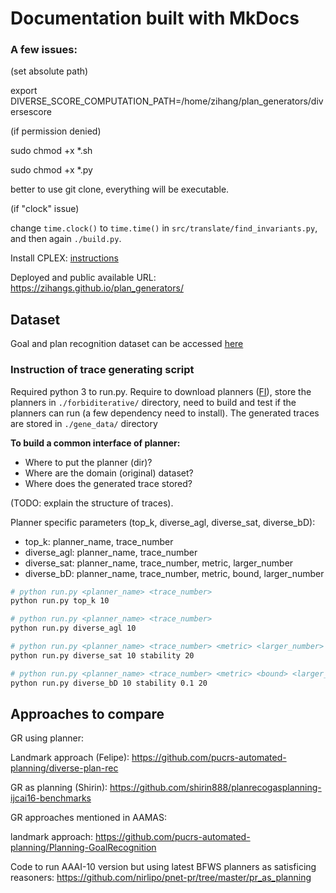 # Documentation built with MkDocs

### A few issues:

(set absolute path)

export DIVERSE_SCORE_COMPUTATION_PATH=/home/zihang/plan_generators/diversescore 

(if permission denied)

sudo chmod +x *.sh

sudo chmod +x *.py

better to use git clone, everything will be executable.

(if "clock" issue)

change ``time.clock()`` to ``time.time()`` in ``src/translate/find_invariants.py``, and then again ``./build.py``.

Install CPLEX: [instructions](http://www.fast-downward.org/LPBuildInstructions)

Deployed and public available URL: https://zihangs.github.io/plan_generators/

## Dataset

Goal and plan recognition dataset can be accessed [here](https://github.com/pucrs-automated-planning/goal-plan-recognition-dataset/)

### Instruction of trace generating script

Required python 3 to run.py. Require to download planners ([FI](https://github.com/IBM/forbiditerative)), store the planners in `./forbiditerative/` directory, need to build and test if the planners can run (a few dependency need to install). The generated traces are stored in `./gene_data/` directory 

**To build a common interface of planner:**

- Where to put the planner (dir)?
- Where are the domain (original) dataset?
- Where does the generated trace stored? 

(TODO: explain the structure of traces).

Planner specific parameters (top_k, diverse_agl, diverse_sat, diverse_bD):

- top_k: planner_name, trace_number
- diverse_agl: planner_name, trace_number
- diverse_sat: planner_name, trace_number, metric, larger_number
- diverse_bD: planner_name, trace_number, metric, bound, larger_number

```sh
# python run.py <planner_name> <trace_number>
python run.py top_k 10

# python run.py <planner_name> <trace_number>
python run.py diverse_agl 10

# python run.py <planner_name> <trace_number> <metric> <larger_number>
python run.py diverse_sat 10 stability 20

# python run.py <planner_name> <trace_number> <metric> <bound> <larger_number>
python run.py diverse_bD 10 stability 0.1 20
```



## Approaches to compare

GR using planner:

Landmark approach (Felipe): https://github.com/pucrs-automated-planning/diverse-plan-rec

GR as planning (Shirin): https://github.com/shirin888/planrecogasplanning-ijcai16-benchmarks

GR approaches mentioned in AAMAS:

landmark approach: https://github.com/pucrs-automated-planning/Planning-GoalRecognition

Code to run AAAI-10 version but using latest BFWS planners as satisficing reasoners: https://github.com/nirlipo/pnet-pr/tree/master/pr_as_planning


